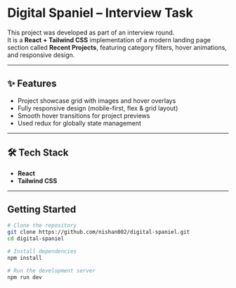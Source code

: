 # Digital Spaniel – Interview Task

This project was developed as part of an interview round.  
It is a **React + Tailwind CSS** implementation of a modern landing page section called **Recent Projects**, featuring category filters, hover animations, and responsive design.

---

## ✨ Features
- Project showcase grid with images and hover overlays  
- Fully responsive design (mobile-first, flex & grid layout)  
- Smooth hover transitions for project previews  
- Used redux for globally state management
---

## 🛠️ Tech Stack
- **React**
- **Tailwind CSS**

---

## Getting Started

```bash
# Clone the repository
git clone https://github.com/nishan002/digital-spaniel.git
cd digital-spaniel

# Install dependencies
npm install

# Run the development server
npm run dev
